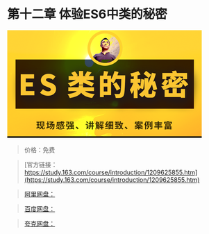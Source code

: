 # 第十二章 体验ES6中类的秘密

![img](../../../assets/study163/free/312d7d44b65341adad94180312d1036b.png)

> 价格：免费

> [官方链接：https://study.163.com/course/introduction/1209625855.htm](https://study.163.com/course/introduction/1209625855.htm)

> [阿里网盘：]()

> [百度网盘：]()

> [夸克网盘：]()
